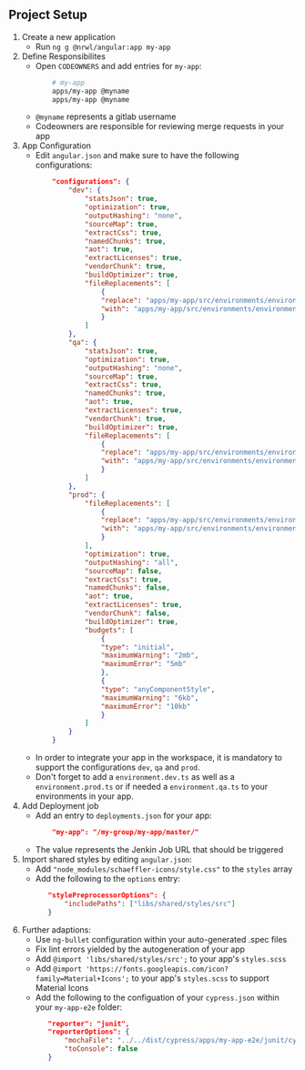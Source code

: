 ## Project Setup

1. Create a new application
   - Run `ng g @nrwl/angular:app my-app`
2. Define Responsibilites
   - Open `CODEOWNERS` and add entries for `my-app`:
     ```bash
         # my-app
         apps/my-app @myname
         apps/my-app @myname
     ```
   - `@myname` represents a gitlab username
   - Codeowners are responsible for reviewing merge requests in your app
3. App Configuration
   - Edit `angular.json` and make sure to have the following configurations:
     ```json
         "configurations": {
             "dev": {
                 "statsJson": true,
                 "optimization": true,
                 "outputHashing": "none",
                 "sourceMap": true,
                 "extractCss": true,
                 "namedChunks": true,
                 "aot": true,
                 "extractLicenses": true,
                 "vendorChunk": true,
                 "buildOptimizer": true,
                 "fileReplacements": [
                     {
                     "replace": "apps/my-app/src/environments/environment.ts",
                     "with": "apps/my-app/src/environments/environment.dev.ts"
                     }
                 ]
             },
             "qa": {
                 "statsJson": true,
                 "optimization": true,
                 "outputHashing": "none",
                 "sourceMap": true,
                 "extractCss": true,
                 "namedChunks": true,
                 "aot": true,
                 "extractLicenses": true,
                 "vendorChunk": true,
                 "buildOptimizer": true,
                 "fileReplacements": [
                     {
                     "replace": "apps/my-app/src/environments/environment.ts",
                     "with": "apps/my-app/src/environments/environment.dev.ts"
                     }
                 ]
             },
             "prod": {
                 "fileReplacements": [
                     {
                     "replace": "apps/my-app/src/environments/environment.ts",
                     "with": "apps/my-app/src/environments/environment.prod.ts"
                     }
                 ],
                 "optimization": true,
                 "outputHashing": "all",
                 "sourceMap": false,
                 "extractCss": true,
                 "namedChunks": false,
                 "aot": true,
                 "extractLicenses": true,
                 "vendorChunk": false,
                 "buildOptimizer": true,
                 "budgets": [
                     {
                     "type": "initial",
                     "maximumWarning": "2mb",
                     "maximumError": "5mb"
                     },
                     {
                     "type": "anyComponentStyle",
                     "maximumWarning": "6kb",
                     "maximumError": "10kb"
                     }
                 ]
             }
         }
     ```
   - In order to integrate your app in the workspace, it is mandatory to support the configurations `dev`, `qa` and `prod`.
   - Don't forget to add a `environment.dev.ts` as well as a `environment.prod.ts` or if needed a `environment.qa.ts` to your environments in your app.
4. Add Deployment job
   - Add an entry to `deployments.json` for your app:
     ```json
         "my-app": "/my-group/my-app/master/"
     ```
   - The value represents the Jenkin Job URL that should be triggered
5. Import shared styles by editing `angular.json`:
   - Add `"node_modules/schaeffler-icons/style.css"` to the `styles` array
   - Add the following to the `options` entry:
     ```json
        "stylePreprocessorOptions": {
            "includePaths": ["libs/shared/styles/src"]
        }
     ```
6. Further adaptions:
   - Use `ng-bullet` configuration within your auto-generated .spec files
   - Fix lint errors yielded by the autogeneration of your app
   - Add `@import 'libs/shared/styles/src';` to your app's `styles.scss`
   - Add `@import 'https://fonts.googleapis.com/icon?family=Material+Icons';` to your app's `styles.scss` to support Material Icons
   - Add the following to the configuation of your `cypress.json` within your `my-app-e2e` folder:
     ```json
        "reporter": "junit",
        "reporterOptions": {
            "mochaFile": "../../dist/cypress/apps/my-app-e2e/junit/cypress-report.xml",
            "toConsole": false
        }
     ```
